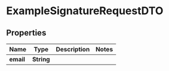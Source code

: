 # ExampleSignatureRequestDTO

## Properties
Name | Type | Description | Notes
------------ | ------------- | ------------- | -------------
**email** | **String** |  | 
